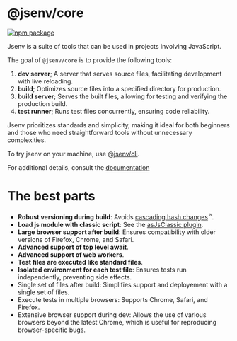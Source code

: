 # @jsenv/core

[![npm package](https://img.shields.io/npm/v/@jsenv/core.svg?logo=npm&label=package)](https://www.npmjs.com/package/@jsenv/core)

Jsenv is a suite of tools that can be used in projects involving JavaScript.

The goal of `@jsenv/core` is to provide the following tools:

1. **dev server**; A server that serves source files, facilitating development with live reloading.
2. **build**; Optimizes source files into a specified directory for production.
3. **build server**; Serves the built files, allowing for testing and verifying the production build.
4. **test runner**; Runs test files concurrently, ensuring code reliability.

Jsenv prioritizes standards and simplicity, making it ideal for both beginners and those who need straightforward tools without unnecessary complexities.

To try jsenv on your machine, use [@jsenv/cli](./packages/related/cli/#jsenvcli).

For additional details, consult the [documentation](./docs/users/users.md)

# The best parts

- **Robust versioning during build**: Avoids <a href="https://bundlers.tooling.report/hashing/avoid-cascade/" target="_blank">cascading hash changes</a><sup>↗</sup>.
- **Load js module with classic script**: See the [asJsClassic plugin](./docs/users/g_plugins/g_plugins.md#2asjsclassic>).
- **Large browser support after build**: Ensures compatibility with older versions of Firefox, Chrome, and Safari.
- **Advanced support of top level await**.
- **Advanced support of web workers**.
- **Test files are executed like standard files**.
- **Isolated environment for each test file**: Ensures tests run independently, preventing side effects.
- Single set of files after build: Simplifies support and deployement with a single set of files.
- Execute tests in multiple browsers: Supports Chrome, Safari, and Firefox.
- Extensive browser support during dev: Allows the use of various browsers beyond the latest Chrome, which is useful for reproducing browser-specific bugs.

<!--
The following commands can be used to skip the prompt

| Command                                     |
| ------------------------------------------- |
| `npm create jsenv@latest -- --web`          |
| `npm create jsenv@latest -- --web-preact`   |
| `npm create jsenv@latest -- --web-react`    |
| `npm create jsenv@latest -- --node-package` |
-->

<!-- # Installation

```console
npm install --save-dev @jsenv/core
```

_@jsenv/core_ is tested on Mac, Windows, Linux with Node.js 20.
Other operating systems and Node.js versions are not tested. -->
